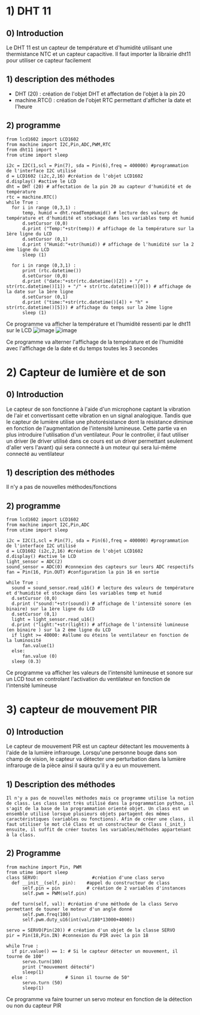 # 1) DHT 11

## 0) Introduction
  Le DHT 11 est un capteur de température et d'humidité utilisant une thermistance NTC et un capteur capacitive. Il faut importer la librairie dht11 pour utiliser ce capteur facilement
## 1) description des méthodes 
  - DHT (20) : création de l'objet DHT et affectation de l'objet à la pin 20
  - machine.RTC() : création de l'objet RTC permettant d'afficher la date et l'heure
## 2) programme 
```
from lcd1602 import LCD1602
from machine import I2C,Pin,ADC,PWM,RTC
from dht11 import *
from utime import sleep

i2c = I2C(1,scl = Pin(7), sda = Pin(6),freq = 400000) #programmation de l'interface I2C utilisé
d = LCD1602 (i2c,2,16) #création de l'objet LCD1602
d.display() #active le LCD
dht = DHT (20) # affectation de la pin 20 au capteur d'humidité et de température
rtc = machine.RTC()
while True :
  for i in range (0,3,1) :
      temp, humid = dht.readTempHumid() # lecture des valeurs de température et d'humidité et stockage dans les variables temp et humid
      d.setCursor (0,0)
      d.print ("Temp:"+str(temp)) # affichage de la température sur la 1ère ligne du LCD
      d.setCursor (0,1)
      d.print ("Humid:"+str(humid)) # affichage de l'humidité sur la 2 ème ligne du LCD
      sleep (1)

  for i in range (0,3,1) :
      print (rtc.datetime())
      d.setCursor (0,0)
      d.print ("date:"+str(rtc.datetime()[2]) + "/" + str(rtc.datetime()[1]) + "/" + str(rtc.datetime()[0])) # affichage de la date sur la 1ère ligne
      d.setCursor (0,1)
      d.print ("time:"+str(rtc.datetime()[4]) + "h" + str(rtc.datetime()[5])) # affichage du temps sur la 2ème ligne
      sleep (1)
```
Ce programme va afficher la température et l'humidité ressenti par le dht11 sur le LCD
![image](https://user-images.githubusercontent.com/124899641/230735789-e24ab416-95e6-4c2e-bf9f-429a124187c2.png)
![image](https://user-images.githubusercontent.com/124899641/230735798-6ba95eb0-4744-4687-a47e-051d88bf3bee.png)

Ce programme va alterner l'affichage de la température et de l'humidité avec l'affichage de la date et du temps toutes les 3 secondes
# 2) Capteur de lumière et de son
  ## 0) Introduction 
  Le capteur de son fonctionne à l'aide d'un microphone captant la vibration de l'air et convertissant cette vibration en un signal analogique. Tandis que le capteur de lumière utilise une photorésistance dont la résistance diminue en fonction de l'augmentation de l'intensité lumineuse. Cette partie va en plus introduire l'utilisation d'un ventilateur. Pour le controller, il faut utiliser un driver (le driver utilisé dans ce cours est un driver permettant seulement d'aller vers l'avant) qui sera connecté à un moteur qui sera lui-même connecté au ventilateur
## 1) description des méthodes 
  Il n'y a pas de nouvelles méthodes/fonctions
## 2) programme 
  ```
from lcd1602 import LCD1602
from machine import I2C,Pin,ADC
from utime import sleep

i2c = I2C(1,scl = Pin(7), sda = Pin(6),freq = 400000) #programmation de l'interface I2C utilisé
d = LCD1602 (i2c,2,16) #création de l'objet LCD1602
d.display() #active le LCD
light_sensor = ADC(2)
sound_sensor = ADC(0) #connexion des capteurs sur leurs ADC respectifs
fan = Pin(16, Pin.OUT) #configuration la pin 16 en sortie

while True : 
    sound = sound_sensor.read_u16() # lecture des valeurs de température et d'humidité et stockage dans les variables temp et humid
    d.setCursor (0,0)
    d.print ("sound:"+str(sound)) # affichage de l'intensité sonore (en binaire) sur la 1ère ligne du LCD
    d.setCursor (0,1)
    light = light_sensor.read_u16() 
    d.print ("light:"+str(light)) # affichage de l'intensité lumineuse (en binaire ) sur la 2 ème ligne du LCD
    if light >= 40000: #allume ou éteins le ventilateur en fonction de la luminosité
        fan.value(1)
    else:
        fan.value (0)
    sleep (0.3)
```
Ce programme va afficher les valeurs de l'intensité lumineuse et sonore sur un LCD tout en controlant l'activation du ventilateur en fonction de l'intensité lumineuse 

# 3) capteur de mouvement PIR
  ## 0) Introduction 
  Le capteur de mouvement PIR est un capteur détectant les mouvements à l'aide de la lumière infrarouge. Lorsqu'une personne bouge dans son champ de vision, le capteur va détecter une perturbation dans la lumière infrarouge de la pièce ainsi il saura qu'il y a eu un mouvement.
  ## 1) Description des méthodes
    Il n'y a pas de nouvelles méthodes mais ce programme utilise la notion de class. Les class sont très utilisé dans la programmation python, il s'agit de la base de la programmation orienté objet. Un class est un ensemble utilisé lorsque plusieurs objets partagent des mêmes caractéristiques (variables ou fonctions). Afin de créer une class, il faut utiliser le mot clé Class et un constructeur de Class (_init_) ensuite, il suffit de créer toutes les variables/méthodes appartenant à la class.
  
  ## 2) Programme
  ```
  from machine import Pin, PWM
from utime import sleep
class SERVO: 					#création d'une class servo
    def __init__(self, pin):	#appel du constructeur de class
        self.pin = pin			# création de 2 variables d'instances
        self.pwm = PWM(self.pin)
        
    def turn(self, val): #création d'une méthode de la class Servo permettant de touner le moteur d'un angle donné 
        self.pwm.freq(100)
        self.pwm.duty_u16(int(val/180*13000+4000))

servo = SERVO(Pin(20)) # création d'un objet de la classe SERVO
pir = Pin(18,Pin.IN) #connexion du PIR avec la pin 18

while True :
    if pir.value() == 1: # Si le capteur détecter un mouvement, il tourne de 100°
        servo.turn(100)
        print ("mouvement détecté")
        sleep(1)
    else :				# Sinon il tourne de 50°
        servo.turn (50)
        sleep(1)
```
Ce programme va faire tourner un servo moteur en fonction de la détection ou non du capteur PIR 
